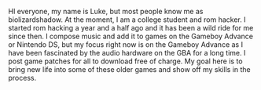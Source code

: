 HI everyone, my name is Luke, but most people know me as biolizardshadow. At the moment, I am a college student and rom hacker. I started rom hacking a year and a half ago and it 
has been a wild ride for me since then. I compose music and add it to games on the Gameboy Advance or Nintendo DS, but my focus right now is on the Gameboy Advance as I have been 
fascinated by the audio hardware on the GBA for a long time. I post game patches for all to download free of charge. My goal here is to bring new life into some of these older 
games and show off my skills in the process.
